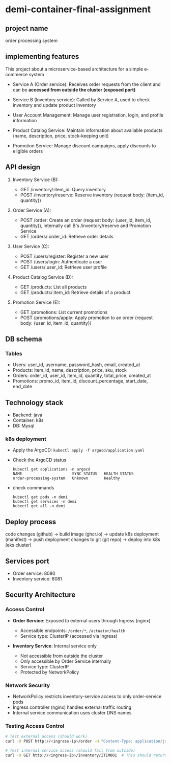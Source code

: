 # demi-container-final-assignment
## project name
order processing system

## implementing features
This project about a microservice-based architecture for a simple e-commerce system

- Service A (Order service): Receives order requests from the client and can be **accessed from outside the cluster (exposed port)**

- Service B (Inventory service): Called by Service A, used to check inventory and update product inventory

- User Account Management: Manage user registration, login, and profile information

- Product Catalog Service: Maintain information about available products (name, description, price, stock-keeping unit)

- Promotion Service: Manage discount campaigns, apply discounts to eligible orders

## API design

1. Inventory Service (B):
    - GET /inventory/:item_id: Query inventory
    - POST /inventory/reserve: Reserve inventory (request body: {item_id, quantity})

2. Order Service (A):
    - POST /order: Create an order (request body: {user_id, item_id, quantity}), internally call B's /inventory/reserve and Promotion Service
    - GET /orders/:order_id: Retrieve order details

3. User Service (C):
    - POST /users/register: Register a new user
    - POST /users/login: Authenticate a user
    - GET /users/:user_id: Retrieve user profile

4. Product Catalog Service (D):
    - GET /products: List all products
    - GET /products/:item_id: Retrieve details of a product

5. Promotion Service (E):
    - GET /promotions: List current promotions
    - POST /promotions/apply: Apply promotion to an order (request body: {user_id, item_id, quantity})

## DB schema

### Tables

- Users: user_id, username, password_hash, email, created_at
- Products: item_id, name, description, price, sku, stock
- Orders: order_id, user_id, item_id, quantity, total_price, created_at
- Promotions: promo_id, item_id, discount_percentage, start_date, end_date

## Technology stack
- Backend: java
- Container: k8s
- DB: Mysql

### k8s deployment 
- Apply the ArgoCD:
```kubectl apply -f argocd/application.yaml```

- Check the ArgoCD status
    ```
    kubectl get applications -n argocd
    NAME                      SYNC STATUS   HEALTH STATUS
    order-processing-system   Unknown       Healthy
    ```
- check commmands
    ```
    kubectl get pods -n demi
    kubectl get services -n demi
    kubectl get all -n demi
    ```
## Deploy process

code changes (github) -> build image (ghcr.io) -> update k8s deployment (manifest) -> push deployment changes to git (git repo) -> deploy into k8s (eks cluster)

## Services port
- Order service: 8080
- Inventory service: 8081

## Security Architecture

### Access Control
- **Order Service**: Exposed to external users through Ingress (nginx)
  - Accessible endpoints: `/order/*`, `/actuator/health`
  - Service type: ClusterIP (accessed via Ingress)

- **Inventory Service**: Internal service only
  - Not accessible from outside the cluster
  - Only accessible by Order Service internally
  - Service type: ClusterIP
  - Protected by NetworkPolicy

### Network Security
- NetworkPolicy restricts inventory-service access to only order-service pods
- Ingress controller (nginx) handles external traffic routing
- Internal service communication uses cluster DNS names

### Testing Access Control
```bash
# Test external access (should work)
curl -X POST http://<ingress-ip>/order -H "Content-Type: application/json" -d '{"userId": 1, "itemId": "ITEM001", "quantity": 2}'

# Test internal service access (should fail from outside)
curl -X GET http://<ingress-ip>/inventory/ITEM001  # This should return 404
```
